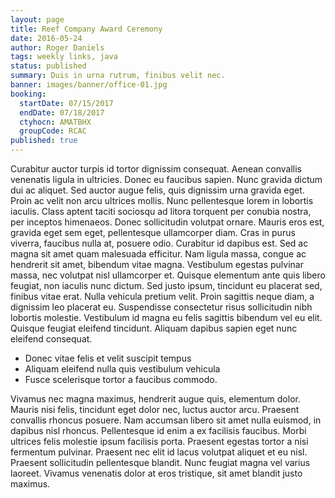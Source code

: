 ```yaml
---
layout: page
title: Reef Company Award Ceremony
date: 2016-05-24
author: Roger Daniels
tags: weekly links, java
status: published
summary: Duis in urna rutrum, finibus velit nec.
banner: images/banner/office-01.jpg
booking:
  startDate: 07/15/2017
  endDate: 07/18/2017
  ctyhocn: AMATBHX
  groupCode: RCAC
published: true
---
```

Curabitur auctor turpis id tortor dignissim consequat. Aenean convallis venenatis ligula in ultricies. Donec eu faucibus sapien. Nunc gravida dictum dui ac aliquet. Sed auctor augue felis, quis dignissim urna gravida eget. Proin ac velit non arcu ultrices mollis. Nunc pellentesque lorem in lobortis iaculis. Class aptent taciti sociosqu ad litora torquent per conubia nostra, per inceptos himenaeos. Donec sollicitudin volutpat ornare. Mauris eros est, gravida eget sem eget, pellentesque ullamcorper diam. Cras in purus viverra, faucibus nulla at, posuere odio. Curabitur id dapibus est. Sed ac magna sit amet quam malesuada efficitur. Nam ligula massa, congue ac hendrerit sit amet, bibendum vitae magna. Vestibulum egestas pulvinar massa, nec volutpat nisl ullamcorper et. Quisque elementum ante quis libero feugiat, non iaculis nunc dictum.
Sed justo ipsum, tincidunt eu placerat sed, finibus vitae erat. Nulla vehicula pretium velit. Proin sagittis neque diam, a dignissim leo placerat eu. Suspendisse consectetur risus sollicitudin nibh lobortis molestie. Vestibulum id magna eu felis sagittis bibendum vel eu elit. Quisque feugiat eleifend tincidunt. Aliquam dapibus sapien eget nunc eleifend consequat.

* Donec vitae felis et velit suscipit tempus
* Aliquam eleifend nulla quis vestibulum vehicula
* Fusce scelerisque tortor a faucibus commodo.

Vivamus nec magna maximus, hendrerit augue quis, elementum dolor. Mauris nisi felis, tincidunt eget dolor nec, luctus auctor arcu. Praesent convallis rhoncus posuere. Nam accumsan libero sit amet nulla euismod, in dapibus nisl rhoncus. Pellentesque id enim a ex facilisis faucibus. Morbi ultrices felis molestie ipsum facilisis porta. Praesent egestas tortor a nisi fermentum pulvinar. Praesent nec elit id lacus volutpat aliquet et eu nisl. Praesent sollicitudin pellentesque blandit. Nunc feugiat magna vel varius laoreet. Vivamus venenatis dolor at eros tristique, sit amet blandit justo maximus.
